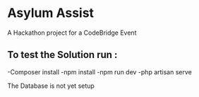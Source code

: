 # Asylum Assist 

A Hackathon project for a CodeBridge Event

## To test the Solution run :

-Composer install
-npm install
-npm run dev
-php artisan serve

The Database is not yet setup